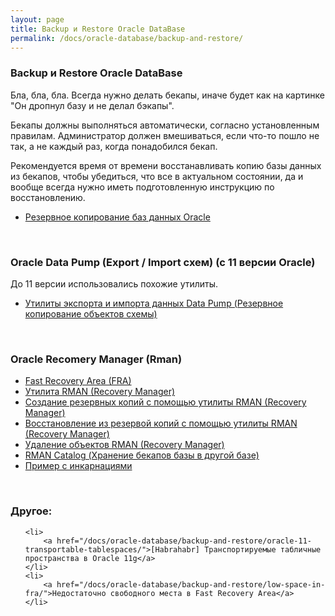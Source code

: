 ```yaml
---
layout: page
title: Backup и Restore Oracle DataBase
permalink: /docs/oracle-database/backup-and-restore/
---
```



### Backup и Restore Oracle DataBase


Бла, бла, бла. Всегда нужно делать бекапы, иначе будет как на картинке "Он дропнул базу и не делал бэкапы".

Бекапы должны выполняться автоматически, согласно установленным правилам. Администратор должен вмешиваться, если что-то пошло не так, а не каждый раз, когда понадобился бекап.

Рекомендуется время от времени восстанавливать копию базы данных из бекапов, чтобы убедиться, что все в актуальном состоянии, да и вообще всегда нужно иметь подготовленную инструкцию по восстановлению.


<ul>
    <li>
        <a href="/docs/oracle-database/backup-and-restore/oracle-database-backup/">Резервное копирование баз данных Oracle</a>
    </li>
</ul>

<br/>

### Oracle Data Pump (Export / Import схем) (с 11 версии Oracle)

До 11 версии использовались похожие утилиты.

<ul>
    <li>
        <a href="/docs/oracle-database/backup-and-restore/oracle-data-pump/">Утилиты экспорта и импорта данных Data Pump (Резервное копирование объектов схемы)</a>
    </li>
</ul>


<br/>

### Oracle Recomery Manager (Rman)


<ul>
    <li>
        <a href="/docs/oracle-database/backup-and-restore/rman/about-oracle-rman/fra/">Fast Recovery Area (FRA)</a>
    </li>
    <li>
        <a href="/docs/oracle-database/backup-and-restore/rman/about-oracle-rman/">Утилита RMAN (Recovery Manager)</a>
    </li>
    <li>
        <a href="/docs/oracle-database/backup-and-restore/rman/oracle-rman-backup/">Создание резервных копий с помощью утилиты RMAN (Recovery Manager)</a>
    </li>
    <li>
        <a href="/docs/oracle-database/backup-and-restore/rman/oracle-rman-restore-and-recover/">Восстановление из резервой копий с помощью утилиты RMAN (Recovery Manager)</a>
    </li>
    <li>
        <a href="/docs/oracle-database/backup-and-restore/rman/oracle-rman-delete/">Удаление объектов RMAN (Recovery Manager)</a>
    </li>
    <li>
        <a href="/docs/oracle-database/backup-and-restore/rman/catalog/">RMAN Catalog (Хранение бекапов базы в другой базе)</a>
    </li>
    <li>
        <a href="/docs/oracle-database/backup-and-restore/rman/rman-incarnations-sample/">Пример с инкарнациями</a>
    </li>
</ul>



<br/>

### Другое:

<ul>

    <li>
        <a href="/docs/oracle-database/backup-and-restore/oracle-11-transportable-tablespaces/">[Habrahabr] Транспортируемые табличные пространства в Oracle 11g</a>
    </li>
    <li>
        <a href="/docs/oracle-database/backup-and-restore/low-space-in-fra/">Недостаточно свободного места в Fast Recovery Area</a>
    </li>
</ul>
